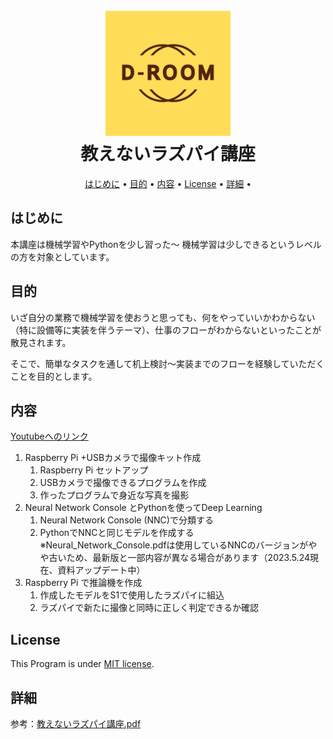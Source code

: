 <h1 align="center">
  <br>
  <img src="img/01_logo/LOGO_D-ROOM.jpg" alt="D-ROOM_LOGO" width="200">
  <br>
  教えないラズパイ講座
  <br>
</h1>

<p align="center">
  <a href="#はじめに">はじめに</a> •
  <a href="#目的">目的</a> •
  <a href="#内容">内容</a> •
  <a href="#License">License</a> •
  <a href="#詳細">詳細</a> •
</p>

## はじめに
本講座は機械学習やPythonを少し習った～ 機械学習は少しできるというレベルの方を対象としています。

## 目的
いざ自分の業務で機械学習を使おうと思っても、何をやっていいかわからない（特に設備等に実装を伴うテーマ）、仕事のフローがわからないといったことが散見されます。

そこで、簡単なタスクを通して机上検討～実装までのフローを経験していただくことを目的とします。

## 内容
[Youtubeへのリンク](https://www.youtube.com/@TMC_DROOM)
1. Raspberry Pi +USBカメラで撮像キット作成
    1. Raspberry Pi セットアップ
    2. USBカメラで撮像できるプログラムを作成
    3. 作ったプログラムで身近な写真を撮影  
2. Neural Network Console とPythonを使ってDeep Learning
    1. Neural Network Console (NNC)で分類する
    2. PythonでNNCと同じモデルを作成する  
  ※Neural_Network_Console.pdfは使用しているNNCのバージョンがやや古いため、最新版と一部内容が異なる場合があります（2023.5.24現在、資料アップデート中）
3. Raspberry Pi で推論機を作成
    1. 作成したモデルをS1で使用したラズパイに組込
    2. ラズパイで新たに撮像と同時に正しく判定できるか確認

## License
This Program is under [MIT license](https://en.wikipedia.org/wiki/MIT_License).

## 詳細
参考：[教えないラズパイ講座.pdf](./教えないラズパイ講座.pdf)
